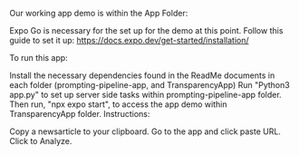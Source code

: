Our working app demo is within the App Folder:

Expo Go is necessary for the set up for the demo at this point.
Follow this guide to set it up: https://docs.expo.dev/get-started/installation/

To run this app:

Install the necessary dependencies found in the ReadMe documents in each folder (prompting-pipeline-app, and TransparencyApp)
Run "Python3 app.py" to set up server side tasks within prompting-pipeline-app folder.
Then run, "npx expo start", to access the app demo within TransparencyApp folder.
Instructions:

Copy a newsarticle to your clipboard.
Go to the app and click paste URL.
Click to Analyze.
